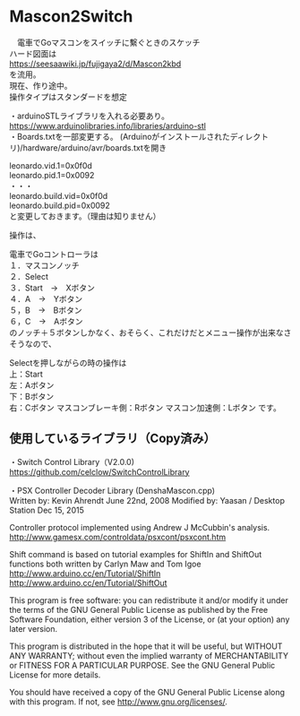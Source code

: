 # Mascon2Switch
　電車でGoマスコンをスイッチに繫ぐときのスケッチ  
 ハード図面は  
https://seesaawiki.jp/fujigaya2/d/Mascon2kbd  
を流用。  
現在、作り途中。  
操作タイプはスタンダードを想定  

・arduinoSTLライブラリを入れる必要あり。  
https://www.arduinolibraries.info/libraries/arduino-stl  
・Boards.txtを一部変更する。
(Arduinoがインストールされたディレクトリ)/hardware/arduino/avr/boards.txtを開き

leonardo.vid.1=0x0f0d  
leonardo.pid.1=0x0092  
・・・  
leonardo.build.vid=0x0f0d  
leonardo.build.pid=0x0092  
と変更しておきます。（理由は知りません）  

操作は、  

電車でGoコントローラは  
１．マスコンノッチ  
２．Select  
３．Start　→　Xボタン  
４．A　→　Yボタン  
５，B　→　Bボタン  
６，C　→　Aボタン  
のノッチ＋５ボタンしかなく、おそらく、これだけだとメニュー操作が出来なさそうなので、  

Selectを押しながらの時の操作は  
上：Start  
左：Aボタン  
下：Bボタン  
右：Cボタン
マスコンブレーキ側：Rボタン
マスコン加速側：Lボタン
です。 


## 使用しているライブラリ（Copy済み）  
・Switch Control Library（V2.0.0)  
https://github.com/celclow/SwitchControlLibrary

・PSX Controller Decoder Library (DenshaMascon.cpp)  
Written by: Kevin Ahrendt June 22nd, 2008
Modified by: Yaasan / Desktop Station Dec 15, 2015

Controller protocol implemented using Andrew J McCubbin's analysis.
http://www.gamesx.com/controldata/psxcont/psxcont.htm

Shift command is based on tutorial examples for ShiftIn and ShiftOut
functions both written by Carlyn Maw and Tom Igoe
http://www.arduino.cc/en/Tutorial/ShiftIn
http://www.arduino.cc/en/Tutorial/ShiftOut

This program is free software: you can redistribute it and/or modify
it under the terms of the GNU General Public License as published by
the Free Software Foundation, either version 3 of the License, or
(at your option) any later version.

This program is distributed in the hope that it will be useful,
but WITHOUT ANY WARRANTY; without even the implied warranty of
MERCHANTABILITY or FITNESS FOR A PARTICULAR PURPOSE.  See the
GNU General Public License for more details.

You should have received a copy of the GNU General Public License
along with this program.  If not, see <http://www.gnu.org/licenses/>.
